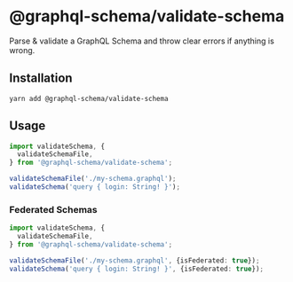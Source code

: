 # @graphql-schema/validate-schema

Parse & validate a GraphQL Schema and throw clear errors if anything is wrong.

## Installation

```
yarn add @graphql-schema/validate-schema
```

## Usage

```ts
import validateSchema, {
  validateSchemaFile,
} from '@graphql-schema/validate-schema';

validateSchemaFile('./my-schema.graphql');
validateSchema('query { login: String! }');
```

### Federated Schemas

```ts
import validateSchema, {
  validateSchemaFile,
} from '@graphql-schema/validate-schema';

validateSchemaFile('./my-schema.graphql', {isFederated: true});
validateSchema('query { login: String! }', {isFederated: true});
```
